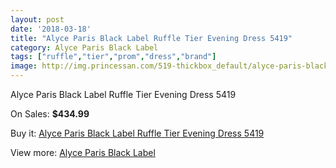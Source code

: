 ```yaml
---
layout: post
date: '2018-03-18'
title: "Alyce Paris Black Label Ruffle Tier Evening Dress 5419"
category: Alyce Paris Black Label
tags: ["ruffle","tier","prom","dress","brand"]
image: http://img.princessan.com/519-thickbox_default/alyce-paris-black-label-ruffle-tier-evening-dress-5419.jpg
---
```

Alyce Paris Black Label Ruffle Tier Evening Dress 5419

On Sales: **$434.99**
<a href="https://www.princessan.com/en/alyce-paris-black-label/252-alyce-paris-black-label-ruffle-tier-evening-dress-5419.html"><amp-img layout="responsive" width="600" height="600" src="//img.princessan.com/519-thickbox_default/alyce-paris-black-label-ruffle-tier-evening-dress-5419.jpg" alt="Alyce Paris Black Label Ruffle Tier Evening Dress 5419 0" /></a>
<a href="https://www.princessan.com/en/alyce-paris-black-label/252-alyce-paris-black-label-ruffle-tier-evening-dress-5419.html"><amp-img layout="responsive" width="600" height="600" src="//img.princessan.com/520-thickbox_default/alyce-paris-black-label-ruffle-tier-evening-dress-5419.jpg" alt="Alyce Paris Black Label Ruffle Tier Evening Dress 5419 1" /></a>

Buy it: [Alyce Paris Black Label Ruffle Tier Evening Dress 5419](https://www.princessan.com/en/alyce-paris-black-label/252-alyce-paris-black-label-ruffle-tier-evening-dress-5419.html "Alyce Paris Black Label Ruffle Tier Evening Dress 5419")

View more: [Alyce Paris Black Label](https://www.princessan.com/en/5-alyce-paris-black-label "Alyce Paris Black Label")